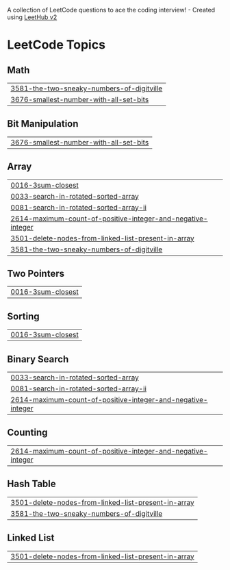 A collection of LeetCode questions to ace the coding interview! - Created using [LeetHub v2](https://github.com/arunbhardwaj/LeetHub-2.0)
<!---LeetCode Topics Start-->
# LeetCode Topics
## Math
|  |
| ------- |
| [3581-the-two-sneaky-numbers-of-digitville](https://github.com/Rohit3105/CDC-leetcode-problem/tree/master/3581-the-two-sneaky-numbers-of-digitville) |
| [3676-smallest-number-with-all-set-bits](https://github.com/Rohit3105/CDC-leetcode-problem/tree/master/3676-smallest-number-with-all-set-bits) |
## Bit Manipulation
|  |
| ------- |
| [3676-smallest-number-with-all-set-bits](https://github.com/Rohit3105/CDC-leetcode-problem/tree/master/3676-smallest-number-with-all-set-bits) |
## Array
|  |
| ------- |
| [0016-3sum-closest](https://github.com/Rohit3105/CDC-leetcode-problem/tree/master/0016-3sum-closest) |
| [0033-search-in-rotated-sorted-array](https://github.com/Rohit3105/CDC-leetcode-problem/tree/master/0033-search-in-rotated-sorted-array) |
| [0081-search-in-rotated-sorted-array-ii](https://github.com/Rohit3105/CDC-leetcode-problem/tree/master/0081-search-in-rotated-sorted-array-ii) |
| [2614-maximum-count-of-positive-integer-and-negative-integer](https://github.com/Rohit3105/CDC-leetcode-problem/tree/master/2614-maximum-count-of-positive-integer-and-negative-integer) |
| [3501-delete-nodes-from-linked-list-present-in-array](https://github.com/Rohit3105/CDC-leetcode-problem/tree/master/3501-delete-nodes-from-linked-list-present-in-array) |
| [3581-the-two-sneaky-numbers-of-digitville](https://github.com/Rohit3105/CDC-leetcode-problem/tree/master/3581-the-two-sneaky-numbers-of-digitville) |
## Two Pointers
|  |
| ------- |
| [0016-3sum-closest](https://github.com/Rohit3105/CDC-leetcode-problem/tree/master/0016-3sum-closest) |
## Sorting
|  |
| ------- |
| [0016-3sum-closest](https://github.com/Rohit3105/CDC-leetcode-problem/tree/master/0016-3sum-closest) |
## Binary Search
|  |
| ------- |
| [0033-search-in-rotated-sorted-array](https://github.com/Rohit3105/CDC-leetcode-problem/tree/master/0033-search-in-rotated-sorted-array) |
| [0081-search-in-rotated-sorted-array-ii](https://github.com/Rohit3105/CDC-leetcode-problem/tree/master/0081-search-in-rotated-sorted-array-ii) |
| [2614-maximum-count-of-positive-integer-and-negative-integer](https://github.com/Rohit3105/CDC-leetcode-problem/tree/master/2614-maximum-count-of-positive-integer-and-negative-integer) |
## Counting
|  |
| ------- |
| [2614-maximum-count-of-positive-integer-and-negative-integer](https://github.com/Rohit3105/CDC-leetcode-problem/tree/master/2614-maximum-count-of-positive-integer-and-negative-integer) |
## Hash Table
|  |
| ------- |
| [3501-delete-nodes-from-linked-list-present-in-array](https://github.com/Rohit3105/CDC-leetcode-problem/tree/master/3501-delete-nodes-from-linked-list-present-in-array) |
| [3581-the-two-sneaky-numbers-of-digitville](https://github.com/Rohit3105/CDC-leetcode-problem/tree/master/3581-the-two-sneaky-numbers-of-digitville) |
## Linked List
|  |
| ------- |
| [3501-delete-nodes-from-linked-list-present-in-array](https://github.com/Rohit3105/CDC-leetcode-problem/tree/master/3501-delete-nodes-from-linked-list-present-in-array) |
<!---LeetCode Topics End-->
